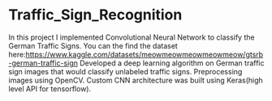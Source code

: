 # Traffic_Sign_Recognition
In this project I implemented Convolutional Neural Network to classify the German Traffic Signs.
You can the find the dataset here:https://www.kaggle.com/datasets/meowmeowmeowmeowmeow/gtsrb-german-traffic-sign
Developed a deep learning algorithm on German traffic sign images that would classify unlabeled traffic signs. 
Preprocessing images using OpenCV.
Custom CNN architecture was built using Keras(high level API for tensorflow).
